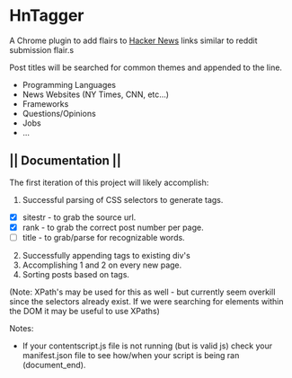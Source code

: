 # HnTagger

A Chrome plugin to add flairs to [Hacker News](http://www.hackernews.org/) 
links similar to reddit submission flair.s

Post titles will be searched for common themes and appended to the line.
* Programming Languages 
* News Websites (NY Times, CNN, etc...)
* Frameworks 
* Questions/Opinions 
* Jobs
* ...

## || Documentation ||
The first iteration of this project will likely accomplish:

1. Successful parsing of CSS selectors to generate tags.
- [x] sitestr - to grab the source url.
- [x]  rank  - to grab the correct post number per page.
- [ ] title - to grab/parse for recognizable words.
2. Successfully appending tags to existing div's
3. Accomplishing 1 and 2 on every new page.
4. Sorting posts based on tags.

(Note: XPath's may be used for this as well - but currently seem overkill since
the selectors already exist.  If we were searching for elements within the DOM
it may be useful to use XPaths)



Notes:

- If your contentscript.js file is not running (but is valid js) check your
  manifest.json file to see how/when your script is being ran (document_end).


